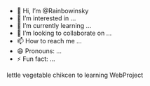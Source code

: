 - 👋 Hi, I’m @Rainbowinsky
- 👀 I’m interested in ...
- 🌱 I’m currently learning ...
- 💞️ I’m looking to collaborate on ...
- 📫 How to reach me ...
- 😄 Pronouns: ...
- ⚡ Fun fact: ...

<!---
Rainbowinsky/Rainbowinsky is a ✨ special ✨ repository because its `README.md` (this file) appears on your GitHub profile.
You can click the Preview link to take a look at your changes.
--->
lettle vegetable chikcen to learning WebProject
